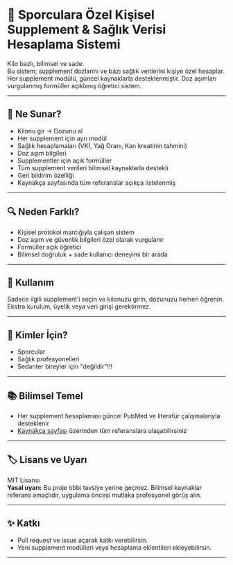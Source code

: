 # 🧠 Sporculara Özel Kişisel Supplement & Sağlık Verisi Hesaplama Sistemi

Kilo bazlı, bilimsel ve sade.  
Bu sistem; supplement dozlarını ve bazı sağlık verilerini kişiye özel hesaplar. Her supplement modülü, güncel kaynaklarla desteklenmiştir. 
Doz aşımları vurgulanmış formüller açıklanış öğretici sistem.

---

## 🚀 Ne Sunar?

- Kilonu gir → Dozunu al  
- Her supplement için ayrı modül  
- Sağlık hesaplamaları (VKİ, Yağ Oranı, Kan kreatinin tahmini)
- Doz aşım bilgileri
- Supplementler için açık formüller 
- Tüm supplement verileri bilimsel kaynaklarla destekli
- Geri bildirim özelliği 
- Kaynakça sayfasında tüm referanslar açıkça listelenmiş

---

## 🔍 Neden Farklı?
  
- Kişisel protokol mantığıyla çalışan sistem
- Doz aşım ve güvenlik bilgileri özel olarak vurgulanır
- Formüller açık öğretici
- Bilimsel doğruluk + sade kullanıcı deneyimi bir arada

---

## 📲 Kullanım

Sadece ilgili supplement’i seçin ve kilonuzu girin, dozunuzu hemen öğrenin. Ekstra kurulum, üyelik veya veri girişi gerektirmez.

---

## 🧪 Kimler İçin?

- Sporcular  
- Sağlık profesyonelleri  
- Sedanter bireyler için "değildir"!!!

---

## 📚 Bilimsel Temel

- Her supplement hesaplaması güncel PubMed ve literatür çalışmalarıyla desteklenir  
- [Kaynakça sayfası](https://drcremaster.github.io/Kisisel-Supplement-Doz-Hesaplama/kaynakca.html) üzerinden tüm referanslara ulaşabilirsiniz

---

## 🏷️ Lisans ve Uyarı

MIT Lisansı  
**Yasal uyarı:** Bu proje tıbbi tavsiye yerine geçmez. Bilimsel kaynaklar referans amaçlıdır, uygulama öncesi mutlaka profesyonel görüş alın.

---

## ✨ Katkı

- Pull request ve issue açarak katkı verebilirsin.
- Yeni supplement modülleri veya hesaplama eklentileri ekleyebilirsin.

---
